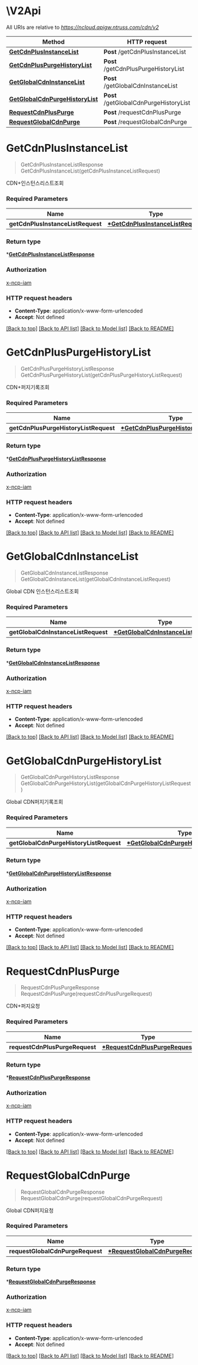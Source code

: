 # \V2Api

All URIs are relative to *https://ncloud.apigw.ntruss.com/cdn/v2*

Method | HTTP request | Description
------------- | ------------- | -------------
[**GetCdnPlusInstanceList**](V2Api.md#GetCdnPlusInstanceList) | **Post** /getCdnPlusInstanceList | 
[**GetCdnPlusPurgeHistoryList**](V2Api.md#GetCdnPlusPurgeHistoryList) | **Post** /getCdnPlusPurgeHistoryList | 
[**GetGlobalCdnInstanceList**](V2Api.md#GetGlobalCdnInstanceList) | **Post** /getGlobalCdnInstanceList | 
[**GetGlobalCdnPurgeHistoryList**](V2Api.md#GetGlobalCdnPurgeHistoryList) | **Post** /getGlobalCdnPurgeHistoryList | 
[**RequestCdnPlusPurge**](V2Api.md#RequestCdnPlusPurge) | **Post** /requestCdnPlusPurge | 
[**RequestGlobalCdnPurge**](V2Api.md#RequestGlobalCdnPurge) | **Post** /requestGlobalCdnPurge | 


# **GetCdnPlusInstanceList**
> GetCdnPlusInstanceListResponse GetCdnPlusInstanceList(getCdnPlusInstanceListRequest)


CDN+인스턴스리스트조회

### Required Parameters

Name | Type | Description  | Notes
------------- | ------------- | ------------- | -------------
**getCdnPlusInstanceListRequest** | **[\*GetCdnPlusInstanceListRequest](GetCdnPlusInstanceListRequest.md)** | getCdnPlusInstanceListRequest | 

### Return type

*[**GetCdnPlusInstanceListResponse**](getCdnPlusInstanceListResponse.md)

### Authorization

[x-ncp-iam](../README.md#x-ncp-iam)

### HTTP request headers

 - **Content-Type**: application/x-www-form-urlencoded
 - **Accept**: Not defined

[[Back to top]](#) [[Back to API list]](../README.md#documentation-for-api-endpoints) [[Back to Model list]](../README.md#documentation-for-models) [[Back to README]](../README.md)

# **GetCdnPlusPurgeHistoryList**
> GetCdnPlusPurgeHistoryListResponse GetCdnPlusPurgeHistoryList(getCdnPlusPurgeHistoryListRequest)


CDN+퍼지기록조회

### Required Parameters

Name | Type | Description  | Notes
------------- | ------------- | ------------- | -------------
**getCdnPlusPurgeHistoryListRequest** | **[\*GetCdnPlusPurgeHistoryListRequest](GetCdnPlusPurgeHistoryListRequest.md)** | getCdnPlusPurgeHistoryListRequest | 

### Return type

*[**GetCdnPlusPurgeHistoryListResponse**](getCdnPlusPurgeHistoryListResponse.md)

### Authorization

[x-ncp-iam](../README.md#x-ncp-iam)

### HTTP request headers

 - **Content-Type**: application/x-www-form-urlencoded
 - **Accept**: Not defined

[[Back to top]](#) [[Back to API list]](../README.md#documentation-for-api-endpoints) [[Back to Model list]](../README.md#documentation-for-models) [[Back to README]](../README.md)

# **GetGlobalCdnInstanceList**
> GetGlobalCdnInstanceListResponse GetGlobalCdnInstanceList(getGlobalCdnInstanceListRequest)


Global CDN 인스턴스리스트조회

### Required Parameters

Name | Type | Description  | Notes
------------- | ------------- | ------------- | -------------
**getGlobalCdnInstanceListRequest** | **[\*GetGlobalCdnInstanceListRequest](GetGlobalCdnInstanceListRequest.md)** | getGlobalCdnInstanceListRequest | 

### Return type

*[**GetGlobalCdnInstanceListResponse**](getGlobalCdnInstanceListResponse.md)

### Authorization

[x-ncp-iam](../README.md#x-ncp-iam)

### HTTP request headers

 - **Content-Type**: application/x-www-form-urlencoded
 - **Accept**: Not defined

[[Back to top]](#) [[Back to API list]](../README.md#documentation-for-api-endpoints) [[Back to Model list]](../README.md#documentation-for-models) [[Back to README]](../README.md)

# **GetGlobalCdnPurgeHistoryList**
> GetGlobalCdnPurgeHistoryListResponse GetGlobalCdnPurgeHistoryList(getGlobalCdnPurgeHistoryListRequest)


Global CDN퍼지기록조회

### Required Parameters

Name | Type | Description  | Notes
------------- | ------------- | ------------- | -------------
**getGlobalCdnPurgeHistoryListRequest** | **[\*GetGlobalCdnPurgeHistoryListRequest](GetGlobalCdnPurgeHistoryListRequest.md)** | getGlobalCdnPurgeHistoryListRequest | 

### Return type

*[**GetGlobalCdnPurgeHistoryListResponse**](getGlobalCdnPurgeHistoryListResponse.md)

### Authorization

[x-ncp-iam](../README.md#x-ncp-iam)

### HTTP request headers

 - **Content-Type**: application/x-www-form-urlencoded
 - **Accept**: Not defined

[[Back to top]](#) [[Back to API list]](../README.md#documentation-for-api-endpoints) [[Back to Model list]](../README.md#documentation-for-models) [[Back to README]](../README.md)

# **RequestCdnPlusPurge**
> RequestCdnPlusPurgeResponse RequestCdnPlusPurge(requestCdnPlusPurgeRequest)


CDN+퍼지요청

### Required Parameters

Name | Type | Description  | Notes
------------- | ------------- | ------------- | -------------
**requestCdnPlusPurgeRequest** | **[\*RequestCdnPlusPurgeRequest](RequestCdnPlusPurgeRequest.md)** | requestCdnPlusPurgeRequest | 

### Return type

*[**RequestCdnPlusPurgeResponse**](requestCdnPlusPurgeResponse.md)

### Authorization

[x-ncp-iam](../README.md#x-ncp-iam)

### HTTP request headers

 - **Content-Type**: application/x-www-form-urlencoded
 - **Accept**: Not defined

[[Back to top]](#) [[Back to API list]](../README.md#documentation-for-api-endpoints) [[Back to Model list]](../README.md#documentation-for-models) [[Back to README]](../README.md)

# **RequestGlobalCdnPurge**
> RequestGlobalCdnPurgeResponse RequestGlobalCdnPurge(requestGlobalCdnPurgeRequest)


Global CDN퍼지요청

### Required Parameters

Name | Type | Description  | Notes
------------- | ------------- | ------------- | -------------
**requestGlobalCdnPurgeRequest** | **[\*RequestGlobalCdnPurgeRequest](RequestGlobalCdnPurgeRequest.md)** | requestGlobalCdnPurgeRequest | 

### Return type

*[**RequestGlobalCdnPurgeResponse**](requestGlobalCdnPurgeResponse.md)

### Authorization

[x-ncp-iam](../README.md#x-ncp-iam)

### HTTP request headers

 - **Content-Type**: application/x-www-form-urlencoded
 - **Accept**: Not defined

[[Back to top]](#) [[Back to API list]](../README.md#documentation-for-api-endpoints) [[Back to Model list]](../README.md#documentation-for-models) [[Back to README]](../README.md)

